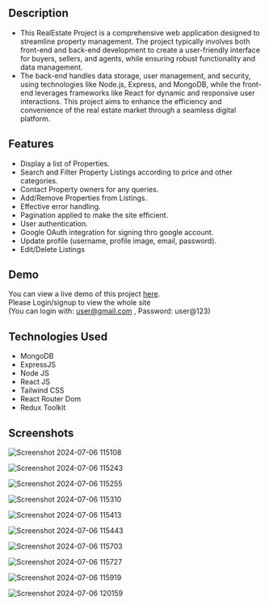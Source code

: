 ## Description

- This RealEstate Project is a comprehensive web application designed to streamline property management. The project typically involves both front-end and back-end development to create a user-friendly interface for buyers, sellers, and agents, while ensuring robust functionality and data management.
- The back-end handles data storage, user management, and security, using technologies like Node.js, Express, and MongoDB, while the front-end leverages frameworks like React for dynamic and responsive user interactions. This project aims to enhance the efficiency and convenience of the real estate market through a seamless digital platform.

## Features

- Display a list of Properties.
- Search and Filter Property Listings according to price and other categories.
- Contact Property owners for any queries.
- Add/Remove Properties from Listings.
- Effective error handling.
- Pagination applied to make the site efficient.
- User authentication.
- Google OAuth integration for signing thro google account.
- Update profile (username, profile image, email, password).
- Edit/Delete Listings

## Demo

You can view a live demo of this project [here](https://real-estate-515x.onrender.com/).
<br/>Please Login/signup to view the whole site
<br/> (You can login with: user@gmail.com , Password: user@123)

## Technologies Used

- MongoDB
- ExpressJS
- Node JS
- React JS
- Tailwind CSS
- React Router Dom
- Redux Toolkit

## Screenshots

![Screenshot 2024-07-06 115108](https://github.com/TechWhiz03/Real-Estate/assets/139670768/3174c8a6-7865-4a8f-8524-45d903dbe5b7)

![Screenshot 2024-07-06 115243](https://github.com/TechWhiz03/Real-Estate/assets/139670768/baa19773-9a2d-4504-be36-972e8e86eac0)

![Screenshot 2024-07-06 115255](https://github.com/TechWhiz03/Real-Estate/assets/139670768/97c3eaea-f481-4e22-90c4-cfd0193ef9bc)

![Screenshot 2024-07-06 115310](https://github.com/TechWhiz03/Real-Estate/assets/139670768/be3f64ae-7872-4895-ad85-48a4a797ae85)

![Screenshot 2024-07-06 115413](https://github.com/TechWhiz03/Real-Estate/assets/139670768/c318db2f-64b1-4f98-be7a-eebdd7fc71ad)

![Screenshot 2024-07-06 115443](https://github.com/TechWhiz03/Real-Estate/assets/139670768/c63fe95e-53d2-4539-a126-9a8eaf74c262)

![Screenshot 2024-07-06 115703](https://github.com/TechWhiz03/Real-Estate/assets/139670768/47a77a28-3ce1-4ed5-9aec-5ef685da36c7)

![Screenshot 2024-07-06 115727](https://github.com/TechWhiz03/Real-Estate/assets/139670768/d7730ce8-62f2-455c-ad9a-4cdca49cfdab)

![Screenshot 2024-07-06 115919](https://github.com/TechWhiz03/Real-Estate/assets/139670768/53b88921-9110-4f48-a993-3e96b3531db5)

![Screenshot 2024-07-06 120159](https://github.com/TechWhiz03/Real-Estate/assets/139670768/2b5ec606-d834-4fae-8701-ba2691c792d2)
